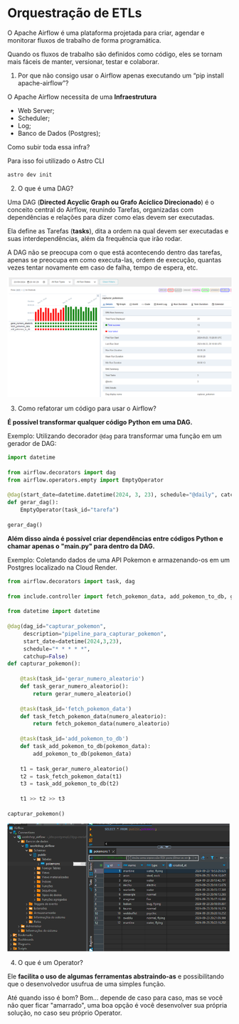 # Orquestração de ETLs 

O Apache Airflow é uma plataforma projetada para criar, agendar e monitorar fluxos de trabalho de forma programática.

Quando os fluxos de trabalho são definidos como código, eles se tornam mais fáceis de manter, versionar, testar e colaborar.

1) Por que não consigo usar o Airflow apenas executando um “pip install apache-airflow”?

O Apache Airflow necessita de uma **Infraestrutura**

- Web Server; 
- Scheduler; 
- Log; 
- Banco de Dados (Postgres); 

Como subir toda essa infra?

Para isso foi utilizado o Astro CLI

```bash
astro dev init
```

2) O que é uma DAG?

Uma DAG (**Directed Acyclic Graph ou Grafo Acíclico Direcionado**) é o conceito central do Airflow, reunindo Tarefas, organizadas com dependências e relações para dizer como elas devem ser executadas.

Ela define as Tarefas (**tasks**), dita a ordem na qual devem ser executadas e suas interdependências, além da frequência que irão rodar. 

A DAG não se preocupa com o que está acontecendo dentro das tarefas, apenas se preocupa em como executa-las, ordem de execução, quantas vezes tentar novamente em caso de falha, tempo de espera, etc. 

![DAG](images/DAG_airflow.png)

3) Como refatorar um código para usar o Airflow?

**É possível transformar qualquer código Python em uma DAG.**

Exemplo: Utilizando decorador `@dag` para transformar uma função em um gerador de DAG:
```python
import datetime

from airflow.decorators import dag
from airflow.operators.empty import EmptyOperator

@dag(start_date=datetime.datetime(2024, 3, 23), schedule="@daily", catchup=False)
def gerar_dag():
    EmptyOperator(task_id="tarefa")

gerar_dag()
```

**Além disso ainda é possível criar dependências entre códigos Python e chamar apenas o "main.py" para dentro da DAG.**

Exemplo: Coletando dados de uma API Pokemon e armazenando-os em um Postgres localizado na Cloud Render. 
```python
from airflow.decorators import task, dag

from include.controller import fetch_pokemon_data, add_pokemon_to_db, gerar_numero_aleatorio

from datetime import datetime

@dag(dag_id="capturar_pokemon",
     description="pipeline_para_capturar_pokemon",
     start_date=datetime(2024,3,23),
     schedule="* * * * *",
     catchup=False)
def capturar_pokemon():

    @task(task_id='gerar_numero_aleatorio')
    def task_gerar_numero_aleatorio():
        return gerar_numero_aleatorio()

    @task(task_id='fetch_pokemon_data')
    def task_fetch_pokemon_data(numero_aleatorio):
        return fetch_pokemon_data(numero_aleatorio)
    
    @task(task_id='add_pokemon_to_db')
    def task_add_pokemon_to_db(pokemon_data):
        add_pokemon_to_db(pokemon_data)
    
    t1 = task_gerar_numero_aleatorio()
    t2 = task_fetch_pokemon_data(t1)
    t3 = task_add_pokemon_to_db(t2)

    t1 >> t2 >> t3

capturar_pokemon()
```
![DAG](images/poke_query.png)

4) O que é um Operator?

Ele **facilita o uso de algumas ferramentas abstraindo-as** e possibilitando que o desenvolvedor usufrua de uma simples função. 

Até quando isso é bom? 
Bom... depende de caso para caso, mas se você não quer ficar "amarrado", uma boa opção é você desenvolver sua própria solução, no caso seu próprio Operator. 